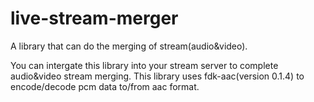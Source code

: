 # live-stream-merger
A library that can do the merging of stream(audio&amp;video).

You can intergate this library into your stream server to complete audio&video stream merging.
This library uses fdk-aac(version 0.1.4) to encode/decode pcm data to/from aac format.


